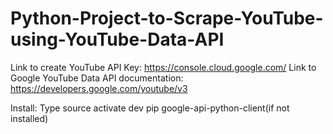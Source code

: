 # Python-Project-to-Scrape-YouTube-using-YouTube-Data-API

Link to create YouTube API Key: https://console.cloud.google.com/
Link to Google YouTube Data API documentation: https://developers.google.com/youtube/v3

Install: Type source activate dev
         pip google-api-python-client(if not installed)

